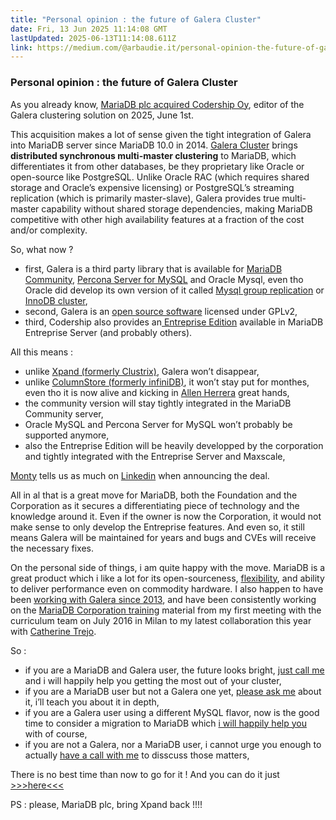 ```yaml
---
title: "Personal opinion : the future of Galera Cluster"
date: Fri, 13 Jun 2025 11:14:08 GMT
lastUpdated: 2025-06-13T11:14:08.611Z
link: https://medium.com/@arbaudie.it/personal-opinion-the-future-of-galera-cluster-13827b522387?source=rss-c779d007e7fe------2
---
```


<h3>Personal opinion : the future of Galera Cluster</h3><p>As you already know, <a href="https://pulse2.com/mariadb-buying-codership-oy-and-its-product-galera-cluster/">MariaDB plc acquired Codership Oy</a>, editor of the Galera clustering solution on 2025, June 1st.</p><p>This acquisition makes a lot of sense given the tight integration of Galera into MariaDB server since MariaDB 10.0 in 2014. <a href="https://medium.com/@arbaudie.it/galera-often-overlooked-still-powerful-31fa6bbabc23">Galera Cluster</a> brings <strong>distributed synchronous multi-master clustering</strong> to MariaDB, which differentiates it from other databases, be they proprietary like Oracle or open-source like PostgreSQL. Unlike Oracle RAC (which requires shared storage and Oracle’s expensive licensing) or PostgreSQL’s streaming replication (which is primarily master-slave), Galera provides true multi-master capability without shared storage dependencies, making MariaDB competitive with other high availability features at a fraction of the cost and/or complexity.</p><p>So, what now ?</p><ul><li>first, Galera is a third party library that is available for <a href="https://mariadb.org/download/">MariaDB Community</a>, <a href="https://www.percona.com/mysql/software">Percona Server for MySQL</a> and Oracle Mysql, even tho Oracle did develop its own version of it called <a href="https://dev.mysql.com/doc/refman/8.4/en/group-replication.html">Mysql group replication</a> or <a href="https://dev.mysql.com/doc/refman/8.4/en/group-replication.html">InnoDB cluster</a>,</li><li>second, Galera is an <a href="https://github.com/codership/galera">open source software</a> licensed under GPLv2,</li><li>third, Codership also provides an<a href="https://galeracluster.com/galera-cluster-enterprise-edition/"> Entreprise Edition</a> available in MariaDB Entreprise Server (and probably others).</li></ul><p>All this means :</p><ul><li>unlike <a href="https://severalnines.com/blog/overview-mariadb-xpand-formerly-clustrixdb/">Xpand (formerly Clustrix)</a>, Galera won’t disappear,</li><li>unlike <a href="https://mariadb.com/kb/en/mariadb-columnstore/">ColumnStore (formerly infiniDB)</a>, it won’t stay put for monthes, even tho it is now alive and kicking in <a href="https://www.linkedin.com/in/allenherrera/">Allen Herrera</a> great hands,</li><li>the community version will stay tightly integrated in the MariaDB Community server,</li><li>Oracle MySQL and Percona Server for MySQL won’t probably be supported anymore,</li><li>also the Entreprise Edition will be heavily developped by the corporation and tightly integrated with the Entreprise Server and Maxscale,</li></ul><p><a href="https://www.linkedin.com/in/montywi/">Monty</a> tells us as much on <a href="https://www.linkedin.com/posts/montywi_mariadb-buying-codership-oy-and-its-product-activity-7336490305564696577-dw7U/">Linkedin</a> when announcing the deal.</p><p>All in al that is a great move for MariaDB, both the Foundation and the Corporation as it secures a differentiating piece of technology and the knowledge around it. Even if the owner is now the Corporation, it would not make sense to only develop the Entreprise features. And even so, it still means Galera will be maintained for years and bugs and CVEs will receive the necessary fixes.</p><p>On the personal side of things, i am quite happy with the move. MariaDB is a great product which i like a lot for its open-sourceness, <a href="https://medium.com/@arbaudie.it/you-like-legos-so-do-i-19d53d399ffe">flexibility</a>, and ability to deliver performance even on commodity hardware. I also happen to have been <a href="https://www.linkedin.com/posts/sylvain-arbaudie_mariadb-buying-codership-oy-and-its-product-activity-7336725081605218305-ZP25/">working with Galera since 2013</a>, and have been consistently working on the <a href="https://mariadb.com/services/training/">MariaDB Corporation training</a> material from my first meeting with the curriculum team on July 2016 in Milan to my latest collaboration this year with <a href="https://www.linkedin.com/in/catherinetrejo/">Catherine Trejo</a>.</p><p>So :</p><ul><li>if you are a MariaDB and Galera user, the future looks bright, <a href="https://arbaudie.it/#kedit_bdnvchxdi">just call me</a> and i will happily help you getting the most out of your cluster,</li><li>if you are a MariaDB user but not a Galera one yet, <a href="https://arbaudie.it/#kedit_bdnvchxdi">please ask me</a> about it, i’ll teach you about it in depth,</li><li>if you are a Galera user using a different MySQL flavor, now is the good time to consider a migration to MariaDB which <a href="https://arbaudie.it/#kedit_bdnvchxdi">i will happily help you</a> with of course,</li><li>if you are not a Galera, nor a MariaDB user, i cannot urge you enough to actually <a href="https://arbaudie.it/#kedit_bdnvchxdi">have a call with me</a> to disscuss those matters,</li></ul><p>There is no best time than now to go for it ! And you can do it just <a href="https://arbaudie.it/#kpg_156128">&gt;&gt;&gt;here&lt;&lt;&lt;</a></p><p>PS : please, MariaDB plc, bring Xpand back !!!!</p><img alt="" height="1" src="https://medium.com/_/stat?event=post.clientViewed&amp;referrerSource=full_rss&amp;postId=13827b522387" width="1" />
